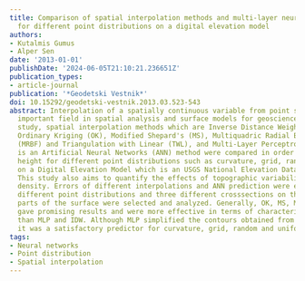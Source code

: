 ```yaml
---
title: Comparison of spatial interpolation methods and multi-layer neural networks
  for different point distributions on a digital elevation model
authors:
- Kutalmis Gumus
- Alper Sen
date: '2013-01-01'
publishDate: '2024-06-05T21:10:21.236651Z'
publication_types:
- article-journal
publication: '*Geodetski Vestnik*'
doi: 10.15292/geodetski-vestnik.2013.03.523-543
abstract: Interpolation of a spatially continuous variable from point samples is an
  important field in spatial analysis and surface models for geosciences. In this
  study, spatial interpolation methods which are Inverse Distance Weighted (IDW),
  Ordinary Kriging (OK), Modified Shepard's (MS), Multiquadric Radial Basis Function
  (MRBF) and Triangulation with Linear (TWL), and Multi-Layer Perceptron (MLP) which
  is an Artificial Neural Networks (ANN) method were compared in order to predict
  height for different point distributions such as curvature, grid, random and uniform
  on a Digital Elevation Model which is an USGS National Elevation Dataset (NED).
  This study also aims to quantify the effects of topographic variability and sampling
  density. Errors of different interpolations and ANN prediction were evaluated for
  different point distributions and three different crosssections on the characteristic
  parts of the surface were selected and analyzed. Generally, OK, MS, MRBF and TWL
  gave promising results and were more effective in terms of characteristics of surface
  than MLP and IDW. Although MLP simplified the contours obtained from predicted heights,
  it was a satisfactory predictor for curvature, grid, random and uniform distributions.
tags:
- Neural networks
- Point distribution
- Spatial interpolation
---
```


